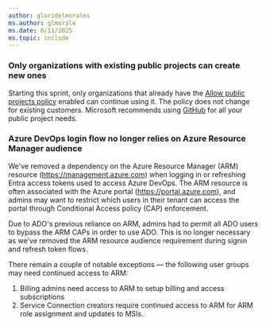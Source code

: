 ```yaml
---
author: gloridelmorales
ms.author: glmorale
ms.date: 8/11/2025
ms.topic: include
---
```


### Only organizations with existing public projects can create new ones

Starting this sprint, only organizations that already have the [Allow public projects policy](/azure/devops/organizations/projects/make-project-public?view=azure-devops#1-enable-anonymous-access-to-projects) enabled can continue using it. The policy does not change for existing customers. Microsoft recommends using [GitHub](https://github.com/) for all your public project needs.

### Azure DevOps login flow no longer relies on Azure Resource Manager audience

We've removed a dependency on the Azure Resource Manager (ARM) resource (https://management.azure.com) when logging in or refreshing Entra access tokens used to access Azure DevOps. The ARM resource is often associated with the Azure portal (https://portal.azure.com), and admins may want to restrict which users in their tenant can access the portal through Conditional Access policy (CAP) enforcement.

Due to ADO's previous reliance on ARM, admins had to permit all ADO users to bypass the ARM CAPs in order to use ADO. This is no longer necessary as we've removed the ARM resource audience requirement during signin and refresh token flows. 

There remain a couple of notable exceptions  — the following ​user groups may need continued access to ARM:

1. Billing admins need access to ARM to setup billing and access subscriptions
2. Service Connection creators require continued access to ARM for ARM role assignment and updates to MSIs.